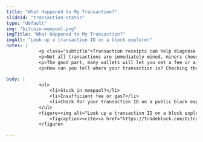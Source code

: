 ```yaml
--- 
title: "What Happened to My Transaction?"
slideId: "transaction-status"
type: "default"
img: "bitcoin-mempool.png"
imgTitle: "What Happened to My Transaction?"
imgAlt: "Look up a transaction ID on a block explorer"
notes: | 
            <p class="subtitle">Transaction receipts can help diagnose frequently encountered problems.</p>
            <p>Not all transactions are immediately mined, miners choose the transactions with the highest fees attached. If your transaction hasn&apos;t gone through after a while, it is likely stuck in the mempool because of insufficient fees. </p>
            <p>The good part, many wallets will let you set a fee or a range that allows you to select the type of fee you are willing to pay. The higher the fee, the quicker the transaction will be picked up by a miner and put into a block.</p>
            <p>How can you tell where your transaction is? Checking the block explorer allows you to view the status of your transaction in real time.</p>
        
body: | 
            <ul>
                <li>Stuck in mempool?</li>
                <li>Insufficient fee or gas?</li>
                <li>Check for your transaction ID on a public block explorer</li>
            </ul>
            <figure><img alt="Look up a transaction ID on a block explorer" src="images/bitcoin-mempool.png" title="What Happened to My Transaction?">
                <figcaption><cite><a href="https://tradeblock.com/bitcoin">Screenshot from TradeBlock</a></cite></figcaption>
            </figure>
        
---
```

